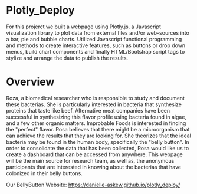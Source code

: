 # Plotly_Deploy
For this projerct we built a webpage using Plotly.js, a Javascript visualization library to plot data from external files and/or web-sources into a bar, pie and bubble charts. Utilized Javascript functional programming and methods to create interactive features, such as buttons or drop down menus, build chart components and finally HTML/Bootstrap script tags to stylize and arrange the data to publish the results.

# Overview
Roza, a biomedical researcher who is responsible to study and document these bacterias. She is particularly interested in bacteria that synthesize proteins that taste like beef. Alternative meat companies have been successful in synthesizing this flavor profile using bacteria found in algae, and a few other organic matters. Improbable Foods is interested in finding the "perfect" flavor. Rosa believes that there might be a microorganism that can achieve the results that they are looking for. She theorizes that the ideal bacteria may be found in the human body, specifically the "belly button". In order to consolidate the data that has been collected, Rosa would like us to create a dashboard that can be accessed from anywhere. This webpage will be the main source for research team, as well as, the anonymous participants that are interested in knowing about the bacterias that have colonized in their belly buttons.

Our BellyButton Website: https://danielle-askew.github.io/plotly_deploy/
